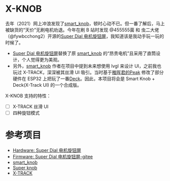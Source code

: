 # X-KNOB

去年（2021）网上冲浪发现了[smart_knob](https://github.com/scottbez1/smartknob)，顿时心动不已。但一番了解后，马上被缺货的“天价”无刷电机劝退。今年在刷 B 站时发现 @455555菌 和 虫二大佬（@fywbcchong2）开源的[Super Dial 电机旋钮屏](https://oshwhub.com/45coll/a2fff3c71f5d4de2b899c64b152d3da5)，我知道该是我动手玩一玩的时候了。

- [Super Dial 电机旋钮屏](https://oshwhub.com/45coll/a2fff3c71f5d4de2b899c64b152d3da5)替换了原 [smart_knob](https://github.com/scottbez1/smartknob) 的“昂贵电机”且采用了直筒设计，个人觉得更为美观。
- 另外，[smart_knob](https://github.com/scottbez1/smartknob) 作者在项目中提到未来想使用 lvgl 来设计 UI，之前我也玩过 X-TRACK，深深被其丝滑 UI 吸引。当时基于[稚晖君的Peak](https://github.com/peng-zhihui/Peak) 修改了部分硬件在 ESP32 上把玩了一番[Deck](https://github.com/SmallPond/Deck)。因此，本项目将会是 Smart Knob + Deck(X-Track UI) 的一个合成版。 

X-KNOB 支持的特性：
- [ ] X-TRACK 丝滑 UI
- [ ] 四种旋钮模式
# 参考项目

- [Hardware: Super Dial 电机旋钮屏](https://oshwhub.com/45coll/a2fff3c71f5d4de2b899c64b152d3da5)
- [Firmware: Super Dial 电机旋钮屏-gitee](https://gitee.com/coll45/super-dial-motor-knob-screen)
- [smart_knob](https://github.com/scottbez1/smartknob)
- [Super knob](https://gitee.com/wenzhengclub/super_knob)
- [X-TRACK](https://github.com/FASTSHIFT/X-TRACK)